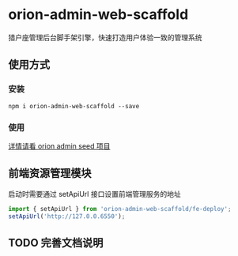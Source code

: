 # orion-admin-web-scaffold

猎户座管理后台脚手架引擎，快速打造用户体验一致的管理系统

## 使用方式

### 安装

```shell
npm i orion-admin-web-scaffold --save
```

### 使用

[详情请看 orion admin seed 项目](https://github.com/SANGET/orion-admin-seed.git)

## 前端资源管理模块

启动时需要通过 setApiUrl 接口设置前端管理服务的地址

```js
import { setApiUrl } from 'orion-admin-web-scaffold/fe-deploy';
setApiUrl('http://127.0.0.6550');
```

## TODO 完善文档说明
